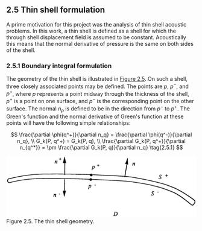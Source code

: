 ## 2.5 Thin shell formulation <a id="section-2-5"></a>

A prime motivation for this project was the analysis of thin shell acoustic problems. In this work, a thin shell is defined as a shell for which the through shell displacement field is assumed to be constant. Acoustically this means that the normal derivative of pressure is the same on both sides of the shell.

### 2.5.1 Boundary integral formulation <a id="section-2-5-1"></a>

The geometry of the thin shell is illustrated in [Figure 2.5](#figure-2-5). On such a shell, three closely associated points may be defined. The points are $p$, $p^-$, and $p^+$, where $p$ represents a point midway through the thickness of the shell, $p^+$ is a point on one surface, and $p^-$ is the corresponding point on the other surface. The normal $n_p$ is defined to be in the direction from $p^-$ to $p^+$. The Green's function and the normal derivative of Green's function at these points will have the following simple relationships:

$$
\frac{\partial \phi(q^+)}{\partial n_q} = \frac{\partial \phi(q^-)}{\partial n_q}, \\
G_k(P, q^+) = G_k(P, q), \\
\frac{\partial G_k(P, q^+)}{\partial n_{q^*}} = \pm \frac{\partial G_k(P, q)}{\partial n_q} \tag{2.5.1}
$$

<a id="figure-2-5"></a>

<picture>
  <source media="(prefers-color-scheme: dark)" srcset="assets/figure-2-5-dark.png">
  <source media="(prefers-color-scheme: light)" srcset="assets/figure-2-5.png">
  <img alt="Figure 2.5. The thin shell geometry." src="assets/figure-2-5.png">
</picture>
Figure 2.5. The thin shell geometry.